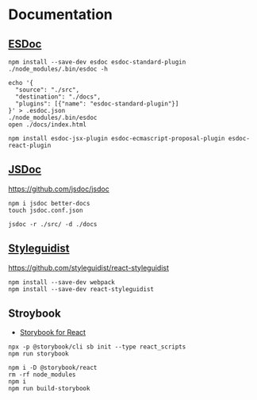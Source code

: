 # Documentation

## [ESDoc](https://esdoc.org/manual/feature.html)

```shell
npm install --save-dev esdoc esdoc-standard-plugin
./node_modules/.bin/esdoc -h

echo '{
  "source": "./src",
  "destination": "./docs",
  "plugins": [{"name": "esdoc-standard-plugin"}]
}' > .esdoc.json
./node_modules/.bin/esdoc
open ./docs/index.html

npm install esdoc-jsx-plugin esdoc-ecmascript-proposal-plugin esdoc-react-plugin
```

## [JSDoc](http://usejsdoc.org/about-getting-started.html)

<https://github.com/jsdoc/jsdoc>

```shell
npm i jsdoc better-docs
touch jsdoc.conf.json

jsdoc -r ./src/ -d ./docs
```

## [Styleguidist](https://react-styleguidist.js.org/docs/getting-started)

<https://github.com/styleguidist/react-styleguidist>

```shell
npm install --save-dev webpack
npm install --save-dev react-styleguidist
```

## Stroybook

- [Storybook for React](https://storybook.js.org/docs/guides/guide-react/)

```shell
npx -p @storybook/cli sb init --type react_scripts
npm run storybook

npm i -D @storybook/react
rm -rf node_modules
npm i
npm run build-storybook
```
